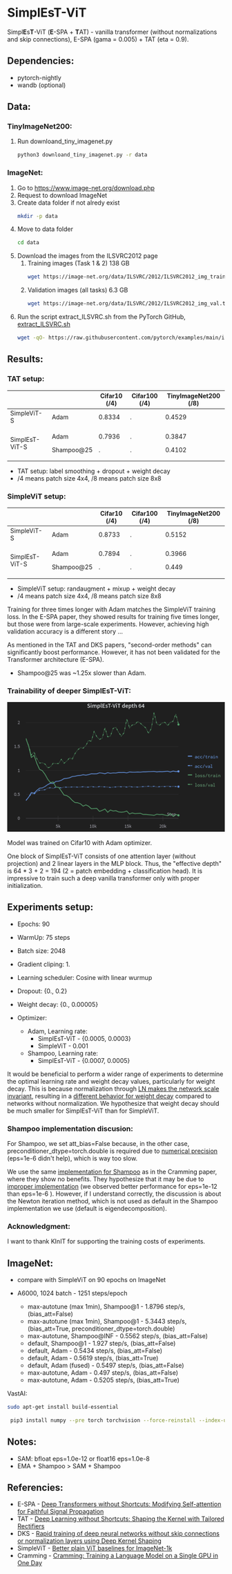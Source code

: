 
# SimplEsT-ViT
Simpl**E**s**T**-ViT (**E**-SPA + **T**AT) - vanilla transformer (without normalizations and skip connections), E-SPA (gama = 0.005) + TAT (eta = 0.9).

## Dependencies:
* pytorch-nightly
* wandb (optional)

## Data:

### TinyImageNet200:
1. Run downloand_tiny_imagenet.py
    ```bash
    python3 downloand_tiny_imagenet.py -r data
    ```

### ImageNet:
1. Go to https://www.image-net.org/download.php
2. Request to download ImageNet 
3. Create data folder if not alredy exist
    ```bash 
    mkdir -p data
    ```
4. Move to data folder 
    ```bash
    cd data
    ``` 
5. Download the images from the ILSVRC2012 page
    1. Training images (Task 1 & 2) 138 GB 
        ```bash 
        wget https://image-net.org/data/ILSVRC/2012/ILSVRC2012_img_train.tar
        ```
    2. Validation images (all tasks) 6.3 GB
        ```bash 
        wget https://image-net.org/data/ILSVRC/2012/ILSVRC2012_img_val.tar
        ```
6. Run the script extract_ILSVRC.sh from the PyTorch GitHub, [extract_ILSVRC.sh](https://github.com/pytorch/examples/blob/main/imagenet/extract_ILSVRC.sh) 
    ```bash
    wget -qO- https://raw.githubusercontent.com/pytorch/examples/main/imagenet/extract_ILSVRC.sh | bash
    ```


## Results:

### **TAT setup:**
|                |        | Cifar10 (/4) | Cifar100 (/4) | TinyImageNet200 (/8) 
| ---            | ---    | ---       | ---      | ---  |
| SimpleViT-S    | Adam   |  0.8334  |   .      | 0.4529|
| SimplEsT-ViT-S | <p> Adam <p> Shampoo@25 | <p>0.7936 <p>. |  <p>. <p>. | <p>0.3847 <p>0.4102|
* TAT setup: label smoothing + dropout  + weight decay
* /4 means patch size 4x4, /8 means patch size 8x8

### **SimpleViT setup:**
|                |        | Cifar10 (/4)   | Cifar100 (/4) | TinyImageNet200 (/8) 
| ---            | ---    | ---       | ---      | ---  |
| SimpleViT-S    | Adam   |  0.8733   |   .      | 0.5152|
| SimplEsT-ViT-S | <p> Adam <p> Shampoo@25 | <p>0.7894 <p>. |  <p>. <p>. | <p>0.3966 <p>0.449 |
* SimpleViT setup: randaugment + mixup + weight decay
* /4 means patch size 4x4, /8 means patch size 8x8

Training for three times longer with Adam matches the SimpleViT training loss. In the E-SPA paper, they showed results for training five times longer, but those were from large-scale experiments. However, achieving high validation accuracy is a different story ...

As mentioned in the TAT and DKS papers, "second-order methods" can significantly boost performance. However, it has not been validated for the Transformer architecture (E-SPA).

* Shampoo@25 was ~1.25x slower than Adam.
### **Trainability of deeper SimplEsT-ViT:**
![SimplEsT-ViT depth 64](assests/trainability.png)<figcaption>Model was trained on Cifar10 with Adam optimizer.</figcaption>

One block of SimplEsT-ViT consists of one attention layer (without projection) and 2 linear layers in the MLP block. Thus, the "effective depth" is 64 * 3 + 2 = 194 (2 = patch embedding + classification head). It is impressive to train such a deep vanilla transformer only with proper initialization.

## Experiments setup:
* Epochs: 90
* WarmUp: 75 steps
* Batch size: 2048
* Gradient cliping: 1.
* Learning scheduler: Cosine with linear wurmup
* Dropout: {0., 0.2}
* Weight decay: {0., 0.00005}

* Optimizer: 
    * Adam, Learning rate:
        * SimplEsT-ViT - {0.0005, 0.0003} 
        * SimpleViT - 0.001
    * Shampoo, Learning rate:
        * SimplEsT-ViT - {0.0007, 0.0005} 
        

It would be beneficial to perform a wider range of experiments to determine the optimal learning rate and weight decay values, particularly for weight decay. This is because normalization through [LN makes the network scale invariant](https://arxiv.org/pdf/1607.06450.pdf), resulting in a [different behavior for weight decay](https://www.cs.toronto.edu/~rgrosse/courses/csc2541_2022/readings/L05_normalization.pdf) compared to networks without normalization. We hypothesize that weight decay should be much smaller for SimplEsT-ViT than for SimpleViT.

### Shampoo implementation discusion:
For Shampoo, we set att_bias=False because, in the other case, preconditioner_dtype=torch.double is required due to [numerical precision](https://twitter.com/_arohan_/status/1609757568565481483) (eps=1e-6 didn't help), which is way too slow.

We use the same [implementation for Shampoo](https://github.com/facebookresearch/optimizers/tree/main/distributed_shampoo) as in the Cramming paper, where they show no benefits. They hypothesize that it may be due to [improper implementation](https://twitter.com/_arohan_/status/1608577721818546176) (we observed better performance for eps=1e-12 than eps=1e-6
). However, if I understand correctly, the discussion is about the Newton iteration method, which is not used as default in the Shampoo implementation we use (default is eigendecomposition).
### Acknowledgment: 
I want to thank KInIT for supporting the training costs of experiments.

## ImageNet:
* compare with SimpleViT on 90 epochs on ImageNet
* A6000, 1024 batch - 1251 steps/epoch

    * max-autotune (max 1min), Shampoo@1 - 1.8796 step/s, (bias_att=False)
    * max-autotune (max 1min), Shampoo@1 - 5.3443 step/s, (bias_att=True, preconditioner_dtype=torch.double)
    * max-autotune, Shampoo@INF - 0.5562 step/s, (bias_att=False)
    * default, Shampoo@1 - 1.927 step/s, (bias_att=False)
    * default, Adam - 0.5434 step/s, (bias_att=False)
    * default, Adam - 0.5619 step/s, (bias_att=True)
    * default, Adam (fused) - 0.5497 step/s, (bias_att=False)
    * max-autotune, Adam - 0.497 step/s, (bias_att=False)
    * max-autotune, Adam - 0.5205 step/s, (bias_att=True)



VastAI:
```bash
sudo apt-get install build-essential
```
```bash
 pip3 install numpy --pre torch torchvision --force-reinstall --index-url https://download.pytorch.org/whl/nightly/cu117
```


## Notes:
* SAM: bfloat eps=1.0e-12 or float16 eps=1.0e-8
* EMA + Shampoo > SAM + Shampoo

## Referencies: 
* E-SPA - [Deep Transformers without Shortcuts: Modifying Self-attention for Faithful Signal Propagation ](https://openreview.net/forum?id=NPrsUQgMjKK)
* TAT - [Deep Learning without Shortcuts: Shaping the Kernel with Tailored Rectifiers](https://arxiv.org/abs/2203.08120)
* DKS - [Rapid training of deep neural networks without skip connections or normalization layers using Deep Kernel Shaping](https://arxiv.org/abs/2110.01765)
* SimpleViT - [Better plain ViT baselines for ImageNet-1k](https://arxiv.org/abs/2205.01580)
* Cramming - [Cramming: Training a Language Model on a Single GPU in One Day](https://arxiv.org/abs/2212.14034)

